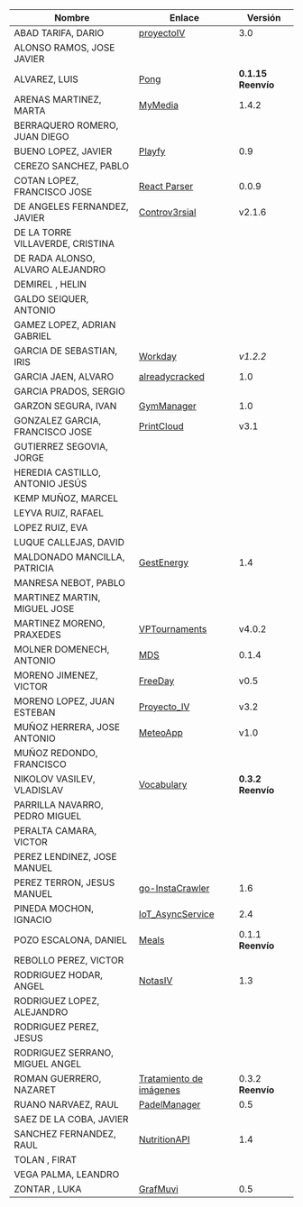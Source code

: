 | Nombre | Enlace | Versión |
|--------|--------|---------|
|ABAD TARIFA, DARIO | [proyectoIV](https://github.com/daraahh/proyectoIV) | 3.0 |
|ALONSO RAMOS, JOSE JAVIER | | |
|ALVAREZ, LUIS | [Pong](https://github.com/lag2k/pong) | **0.1.15 Reenvío**  |
|ARENAS MARTINEZ, MARTA|[MyMedia](https://github.com/MartaArM/proyectoIV1920)| 1.4.2 |
|BERRAQUERO ROMERO, JUAN DIEGO | | |
|BUENO LOPEZ, JAVIER | [Playfy](https://github.com/JaviBL8/Playfy) | 0.9 |
|CEREZO SANCHEZ, PABLO | | |
|COTAN LOPEZ, FRANCISCO JOSE | [React Parser](https://github.com/iscoct/proyectoInfraestructuraVirtual)| 0.0.9 |
|DE ANGELES FERNANDEZ, JAVIER | [Controv3rsial](https://github.com/jdafer98/Controv3rsial) | v2.1.6 |
|DE LA TORRE VILLAVERDE, CRISTINA | | |
|DE RADA ALONSO, ALVARO ALEJANDRO | | |
|DEMIREL , HELIN | | |
|GALDO SEIQUER, ANTONIO | | |
|GAMEZ LOPEZ, ADRIAN GABRIEL | | |
|GARCIA DE SEBASTIAN, IRIS | [Workday](https://github.com/iris-garcia/workday) | *v1.2.2* |
|GARCIA JAEN, ALVARO | [alreadycracked](https://github.com/AlvaroGarciaJaen/alreadycracked) | 1.0 |
|GARCIA PRADOS, SERGIO | | |
|GARZON SEGURA, IVAN | [GymManager](https://github.com/i4vk/GymManager) | 1.0 |
|GONZALEZ GARCIA, FRANCISCO JOSE | [PrintCloud](https://github.com/Neo-Stark/Proyecto-IV-19-20) | v3.1 |
|GUTIERREZ SEGOVIA, JORGE | | |
|HEREDIA CASTILLO, ANTONIO JESÚS| | |
|KEMP MUÑOZ, MARCEL | | |
|LEYVA RUIZ, RAFAEL | | |
|LOPEZ RUIZ, EVA | | |
|LUQUE CALLEJAS, DAVID | | |
|MALDONADO MANCILLA, PATRICIA |[GestEnergy](https://github.com/patriciamaldonado/GestEnergy) |1.4|
|MANRESA NEBOT, PABLO | | |
|MARTINEZ MARTIN, MIGUEL JOSE | | |
|MARTINEZ MORENO, PRAXEDES | [VPTournaments](https://github.com/pramartinez/IV_project) | v4.0.2 |
|MOLNER DOMENECH, ANTONIO | [MDS](https://github.com/antoniomdk/model-deployment-service) | 0.1.4 |
|MORENO JIMENEZ, VICTOR |[FreeDay](https://github.com/VictorMorenoJimenez/IV) |v0.5 |
|MORENO LOPEZ, JUAN ESTEBAN | [Proyecto_IV](https://github.com/juaneml/IV_1920_Proyecto) | v3.2  |
|MUÑOZ HERRERA, JOSE ANTONIO |[MeteoApp](https://github.com/JoseAntonioMHerrera/MeteoApp) | v1.0 |
|MUÑOZ REDONDO, FRANCISCO | | |
|NIKOLOV VASILEV, VLADISLAV | [Vocabulary](https://github.com/Vol0kin/Vocabulary) | **0.3.2 Reenvío** |
|PARRILLA NAVARRO, PEDRO MIGUEL | | |
|PERALTA CAMARA, VICTOR | | |
|PEREZ LENDINEZ, JOSE MANUEL | | |
|PEREZ TERRON, JESUS MANUEL | [go-InstaCrawler](https://github.com/Jesus-Sheriff/go-InstaCrawler) | 1.6 |
|PINEDA MOCHON, IGNACIO |[IoT_AsyncService](https://github.com/nachop97m/IoT_AsyncService) | 2.4 |
|POZO ESCALONA, DANIEL | [Meals](https://github.com/danipozo/meals) | 0.1.1 **Reenvío** |
|REBOLLO PEREZ, VICTOR | | |
|RODRIGUEZ HODAR, ANGEL | [NotasIV](https://github.com/angelhodar/NotasIV) | 1.3 |
|RODRIGUEZ LOPEZ, ALEJANDRO | | |
|RODRIGUEZ PEREZ, JESUS | | |
|RODRIGUEZ SERRANO, MIGUEL ANGEL | | |
|ROMAN GUERRERO, NAZARET | [Tratamiento de imágenes](https://github.com/nazaretrogue/Microservicio-multimedia) | 0.3.2 **Reenvío** |
|RUANO NARVAEZ, RAUL | [PadelManager](https://github.com/ruanete/PadelManager) | 0.5 |
|SAEZ DE LA COBA, JAVIER | | |
|SANCHEZ FERNANDEZ, RAUL |[NutritionAPI](https://github.com/raulsf6/Proyecto-IV) | 1.4 |
|TOLAN , FIRAT | | |
|VEGA PALMA, LEANDRO | | |
|ZONTAR , LUKA | [GrafMuvi](https://github.com/lzontar/GrafMuvi) | 0.5|
